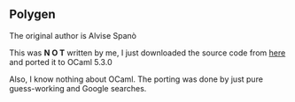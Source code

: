 ## Polygen

The original author is Alvise Spanò


This was   **N O T**   written by me, I just downloaded the source code from [here](https://polygen.org/it/casa) and ported it to OCaml 5.3.0

Also, I know nothing about OCaml. The porting was done by just pure guess-working and Google searches.
